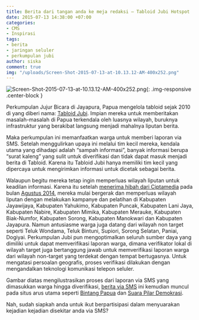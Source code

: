 ```yaml
---
title: Berita dari tangan anda ke meja redaksi – Tabloid Jubi Hotspot
date: 2015-07-13 14:38:00 +07:00
categories:
- CMS
- Inspirasi
tags:
- berita
- jaringan seluler
- perkumpulan jubi
author: siska
comment: true
img: "/uploads/Screen-Shot-2015-07-13-at-10.13.12-AM-400x252.png"
---
```


![Screen-Shot-2015-07-13-at-10.13.12-AM-400x252.png](/uploads/Screen-Shot-2015-07-13-at-10.13.12-AM-400x252.png){: .img-responsive .center-block }

Perkumpulan Jujur Bicara di Jayapura, Papua mengelola tabloid sejak 2010 di  yang diberi nama: [Tabloid Jubi](http://tabloidjubi.com/category/papua-news/tanah-papua/). Impian mereka untuk memberitakan masalah-masalah di Papua terkendala oleh luasnya wilayah, buruknya infrastruktur yang berakibat langsung menjadi mahalnya liputan berita.

Maka perkumpulan ini memanfaatkan warga untuk memberi laporan via SMS. Setelah menggulirkan upaya ini melalui tim kecil mereka, kendala utama yang dihadapi adalah “sampah informasi”, banyak informasi berupa “surat kaleng” yang sulit untuk diverifikasi dan tidak dapat masuk menjadi berita di Tabloid. Karena itu Tabloid Jubi hanya memiliki tim kecil yang dipercaya untuk mengirimkan informasi untuk dicetak sebagai berita.

Walaupun begitu mereka tetap ingin memperluas wilayah liputan untuk keadilan informasi. Karena itu setelah [menerima hibah dari Ciptamedia](http://ciptamedia.org/hibah/168-situs-laporan-warga-tanah-papua-berbasis-sms-2/) pada bulan [Agustus 2014](http://wiki.ciptamedia.org/wiki/Tabel_Penerima_Hibah_Cipta_Media_Seluler), mereka mulai bergerak dan memperluas wilayah liputan dengan melakukan kampanye dan pelatihan di Kabupaten Jayawijaya, Kabupaten Yahukimo, Kabupaten Puncak, Kabupaten Lani Jaya, Kabupaten Nabire, Kabupaten Mimika, Kabupaten Merauke, Kabupaten Biak-Numfor, Kabupaten Sorong, Kabupaten Manokwari dan Kabupaten Jayapura. Namun antusiasme warga juga datang dari wilayah non target seperti Teluk Wondama, Teluk Bintuni, Supiori, Sorong Selatan, Paniai, Dogiyai. Perkumpulan Jubi pun mengoptimalkan seluruh sumber daya yang dimiliki untuk dapat memverifikasi laporan warga, dimana verifikator lokal di wilayah target juga bertanggung jawab untuk memverifikasi laporan warga dari wilayah non-target yang terdekat dengan tempat bertugasnya. Untuk mengatasi persoalan geografis, proses verifikasi dilakukan dengan mengandalkan teknologi komunikasi telepon seluler.

Gambar diatas mengilustrasikan proses dari laporan via SMS yang dimasukkan warga hingga diverifikasi, [berita via SMS](http://tabloidjubi.com/hotspot/reports/view/1382) ini kemudian muncul pada situs arus utama seperti [Bintang Papua](http://bintangpapua.com/~bintangp/index.php/lain-lain/papua/papua-selatan/item/19560-meubeler-ditarik-siswa-i-sd-inpres-kampung-baru-‘melantai’-selama-1-pekan) dan [Suara Pilar Demokrasi](http://www.suarapilardemokrasi.com/2015/01/ulah-kontraktor-belum-bayar-meja-dan.html).

Nah, sudah siapkah anda untuk ikut berpartisipasi dalam menyuarakan kejadian kejadian disekitar anda via SMS?